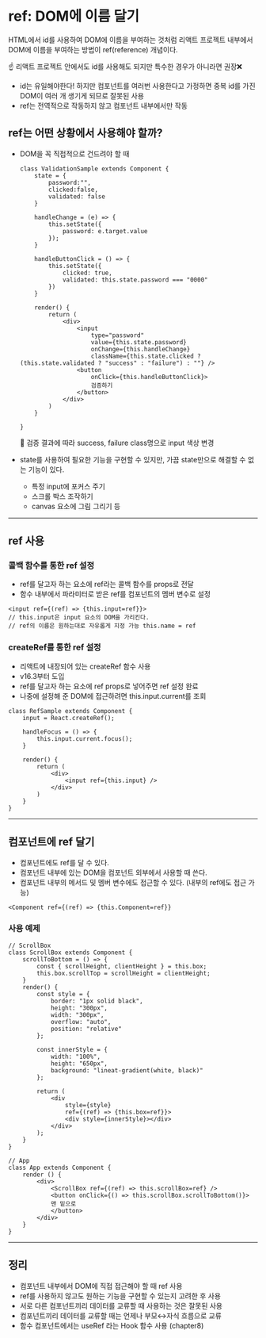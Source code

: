 # ref: DOM에 이름 달기

HTML에서 id를 사용하여 DOM에 이름을 부여하는 것처럼 리액트 프로젝트 내부에서 DOM에 이름을 부여하는 방법이 ref(reference) 개념이다.

☝ 리액트 프로젝트 안에서도 id를 사용해도 되지만 특수한 경우가 아니라면 권장❌

-   id는 유일해야한다! 하지만 컴포넌트를 여러번 사용한다고 가정하면 중복 id를 가진 DOM이 여러 개 생기게 되므로 잘못된 사용
-   ref는 전역적으로 작동하지 않고 컴포넌트 내부에서만 작동

## ref는 어떤 상황에서 사용해야 할까?

-   DOM을 꼭 직접적으로 건드려야 할 때

    ```JSX
    class ValidationSample extends Component {
        state = {
            password:"",
            clicked:false,
            validated: false
        }

        handleChange = (e) => {
            this.setState({
                password: e.target.value
            });
        }

        handleButtonClick = () => {
            this.setState({
                clicked: true,
                validated: this.state.password === "0000"
            })
        }

        render() {
            return (
                <div>
                    <input
                        type="password"
                        value={this.state.password}
                        onChange={this.handleChange}
                        className={this.state.clicked ? (this.state.validated ? "success" : "failure") : ""} />
                    <button
                        onClick={this.handleButtonClick}>
                        검증하기
                    </button>
                </div>
            )
        }

    }
    ```

    🚀 검증 결과에 따라 success, failure class명으로 input 색상 변경

-   state를 사용하여 필요한 기능을 구현할 수 있지만, 가끔 state만으로 해결할 수 없는 기능이 있다.
    -   특정 input에 포커스 주기
    -   스크롤 박스 조작하기
    -   canvas 요소에 그림 그리기 등

---

## ref 사용

### 콜백 함수를 통한 ref 설정

-   ref를 달고자 하는 요소에 ref라는 콜백 함수를 props로 전달
-   함수 내부에서 파라미터로 받은 ref를 컴포넌트의 멤버 변수로 설정

```JSX
<input ref={(ref) => {this.input=ref}}>
// this.input은 input 요소의 DOM을 가리킨다.
// ref의 이름은 원하는대로 자유롭게 지정 가능 this.name = ref
```

### createRef를 통한 ref 설정

-   리액트에 내장되어 있는 createRef 함수 사용
-   v16.3부터 도입
-   ref를 달고자 하는 요소에 ref props로 넣어주면 ref 설정 완료
-   나중에 설정해 준 DOM에 접근하려면 this.input.current를 조회

```JSX
class RefSample extends Component {
    input = React.createRef();

    handleFocus = () => {
        this.input.current.focus();
    }

    render() {
        return (
            <div>
                <input ref={this.input} />
            </div>
        )
    }
}
```

---

## 컴포넌트에 ref 달기

-   컴포넌트에도 ref를 달 수 있다.
-   컴포넌트 내부에 있는 DOM을 컴포넌트 외부에서 사용할 때 쓴다.
-   컴포넌트 내부의 메서드 및 멤버 변수에도 접근할 수 있다. (내부의 ref에도 접근 가능)

```JSX
<Component ref={(ref) => {this.Component=ref}}
```

### 사용 예제

```JSX
// ScrollBox
class ScrollBox extends Component {
    scrollToBottom = () => {
        const { scrollHeight, clientHeight } = this.box;
        this.box.scrollTop = scrollHeight = clientHeight;
    }
    render() {
        const style = {
            border: "1px solid black",
            height: "300px",
            width: "300px",
            overflow: "auto",
            position: "relative"
        };

        const innerStyle = {
            width: "100%",
            height: "650px",
            background: "lineat-gradient(white, black)"
        };

        return (
            <div
                style={style}
                ref={(ref) => {this.box=ref}}>
                <div style={innerStyle}></div>
            </div>
        );
    }
}
```

```JSX
// App
class App extends Component {
    render () {
        <div>
            <ScrollBox ref={(ref) => this.scrollBox=ref} />
            <button onClick={() => this.scrollBox.scrollToBottom()}>
            맨 밑으로
            </button>
        </div>
    }
}
```

---

## 정리

-   컴포넌트 내부에서 DOM에 직접 접근해야 할 때 ref 사용
-   ref를 사용하지 않고도 원하는 기능을 구현할 수 있는지 고려한 후 사용
-   서로 다른 컴포넌트끼리 데이터를 교류할 때 사용하는 것은 잘못된 사용
-   컴포넌트끼리 데이터를 교류할 때는 언제나 부모↔자식 흐름으로 교류
-   함수 컴포넌트에서는 useRef 라는 Hook 함수 사용 (chapter8)
